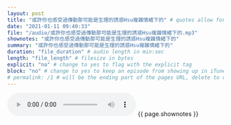 ```yaml
---
layout: post
title: "或許你也感受過傳動那可能是生理的誘惑Hsu複雜情緒下的" # quotes allow forbidden characters like the colon
date: "2021-01-11 09:40:33"
file: "/audio/或許你也感受過傳動那可能是生理的誘惑Hsu複雜情緒下的.mp3"
shownotes: "或許你也感受過傳動那可能是生理的誘惑Hsu複雜情緒下的"
summary: "或許你也感受過傳動那可能是生理的誘惑Hsu複雜情緒下的"
duration: "file_duration" # audio length in min:sec
length: "file_length" # filesize in bytes
explicit: "no" # change to yes to flag with the explicit tag
block: "no" # change to yes to keep an episode from showing up in iTunes
# permalink: /1 # will be the ending part of the pages URL, delete to default to the title
---
```


<audio controls>
<source src="{{site.url}}{{site.baseurl}}{{ page.file }}" type="audio/x-mp3">
Your browser does not support the audio element.
</audio>
{{ page.shownotes }}
